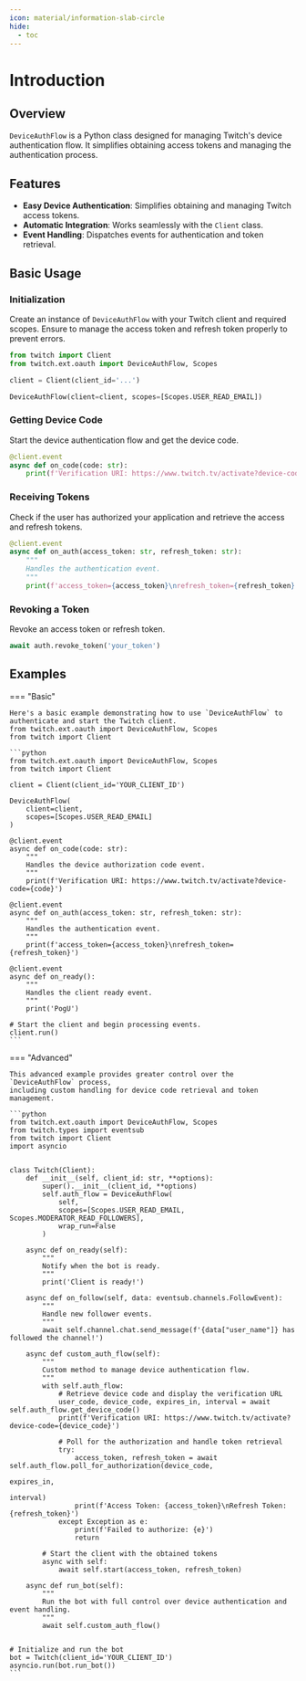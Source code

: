 ```yaml
---
icon: material/information-slab-circle
hide:
  - toc
---
```


# Introduction

## Overview

`DeviceAuthFlow` is a Python class designed for managing Twitch's device authentication flow. It simplifies obtaining access tokens and managing the authentication process.

## Features

- **Easy Device Authentication**: Simplifies obtaining and managing Twitch access tokens.
- **Automatic Integration**: Works seamlessly with the `Client` class.
- **Event Handling**: Dispatches events for authentication and token retrieval.

## Basic Usage

### Initialization

Create an instance of `DeviceAuthFlow` with your Twitch client and required scopes.
Ensure to manage the access token and refresh token properly to prevent errors.

```python
from twitch import Client
from twitch.ext.oauth import DeviceAuthFlow, Scopes

client = Client(client_id='...')

DeviceAuthFlow(client=client, scopes=[Scopes.USER_READ_EMAIL])
```

### Getting Device Code

Start the device authentication flow and get the device code.

```python
@client.event
async def on_code(code: str):
    print(f'Verification URI: https://www.twitch.tv/activate?device-code={code}')
```

### Receiving Tokens

Check if the user has authorized your application and retrieve the access and refresh tokens.

```python
@client.event
async def on_auth(access_token: str, refresh_token: str):
    """
    Handles the authentication event.
    """
    print(f'access_token={access_token}\nrefresh_token={refresh_token}')
```

### Revoking a Token

Revoke an access token or refresh token.

```python
await auth.revoke_token('your_token')
```

## Examples

=== "Basic"

    Here's a basic example demonstrating how to use `DeviceAuthFlow` to authenticate and start the Twitch client.
    from twitch.ext.oauth import DeviceAuthFlow, Scopes
    from twitch import Client

    ```python
    from twitch.ext.oauth import DeviceAuthFlow, Scopes
    from twitch import Client
    
    client = Client(client_id='YOUR_CLIENT_ID')
    
    DeviceAuthFlow(
        client=client,
        scopes=[Scopes.USER_READ_EMAIL]
    )
    
    @client.event
    async def on_code(code: str):
        """
        Handles the device authorization code event.
        """
        print(f'Verification URI: https://www.twitch.tv/activate?device-code={code}')
    
    @client.event
    async def on_auth(access_token: str, refresh_token: str):
        """
        Handles the authentication event.
        """
        print(f'access_token={access_token}\nrefresh_token={refresh_token}')
    
    @client.event
    async def on_ready():
        """
        Handles the client ready event.
        """
        print('PogU')
    
    # Start the client and begin processing events.
    client.run()
    ```

=== "Advanced"

    This advanced example provides greater control over the `DeviceAuthFlow` process,
    including custom handling for device code retrieval and token management.

    ```python
    from twitch.ext.oauth import DeviceAuthFlow, Scopes
    from twitch.types import eventsub
    from twitch import Client
    import asyncio
    
    
    class Twitch(Client):
        def __init__(self, client_id: str, **options):
            super().__init__(client_id, **options)
            self.auth_flow = DeviceAuthFlow(
                self,
                scopes=[Scopes.USER_READ_EMAIL, Scopes.MODERATOR_READ_FOLLOWERS],
                wrap_run=False
            )
    
        async def on_ready(self):
            """
            Notify when the bot is ready.
            """
            print('Client is ready!')
    
        async def on_follow(self, data: eventsub.channels.FollowEvent):
            """
            Handle new follower events.
            """
            await self.channel.chat.send_message(f'{data["user_name"]} has followed the channel!')
    
        async def custom_auth_flow(self):
            """
            Custom method to manage device authentication flow.
            """
            with self.auth_flow:
                # Retrieve device code and display the verification URL
                user_code, device_code, expires_in, interval = await self.auth_flow.get_device_code()
                print(f'Verification URI: https://www.twitch.tv/activate?device-code={device_code}')
    
                # Poll for the authorization and handle token retrieval
                try:
                    access_token, refresh_token = await self.auth_flow.poll_for_authorization(device_code,
                                                                                              expires_in,
                                                                                              interval)
                    print(f'Access Token: {access_token}\nRefresh Token: {refresh_token}')
                except Exception as e:
                    print(f'Failed to authorize: {e}')
                    return
    
            # Start the client with the obtained tokens
            async with self:
                await self.start(access_token, refresh_token)
    
        async def run_bot(self):
            """
            Run the bot with full control over device authentication and event handling.
            """
            await self.custom_auth_flow()
    
    
    # Initialize and run the bot
    bot = Twitch(client_id='YOUR_CLIENT_ID')
    asyncio.run(bot.run_bot())
    ```